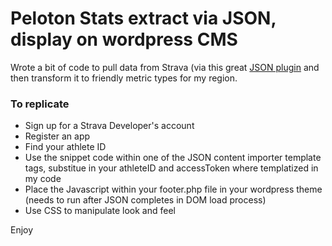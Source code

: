 <h1>Peloton Stats extract via JSON, display on wordpress CMS</h1>

<p>Wrote a bit of code to pull data from Strava (via this great <a href="https://wordpress.org/plugins/json-content-importer/" target="_blank">JSON plugin</a> and then transform it to friendly metric types for my region.</p>

<h3>To replicate</h3>
<ul>
  <li>Sign up for a Strava Developer's account</li>
  <li>Register an app</li>
  <li>Find your athlete ID</li>
  <li>Use the snippet code within one of the JSON content importer template tags, substitue in your athleteID and accessToken where templatized in my code</li>
  <li>Place the Javascript within your footer.php file in your wordpress theme (needs to run after JSON completes in DOM load process)</li>
  <li>Use CSS to manipulate look and feel</li>
</ul>

<p>Enjoy</p>
